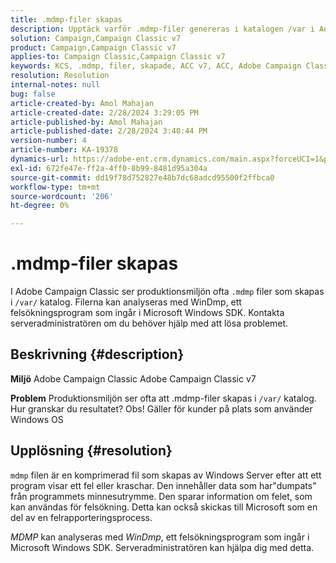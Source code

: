 ```yaml
---
title: .mdmp-filer skapas
description: Upptäck varför .mdmp-filer genereras i katalogen /var i Adobe Campaign Classic. Kontakta serveradministratören.
solution: Campaign,Campaign Classic v7
product: Campaign,Campaign Classic v7
applies-to: Campaign Classic,Campaign Classic v7
keywords: KCS, .mdmp, filer, skapade, ACC v7, ACC, Adobe Campaign Classic, Adobe Campaign Classic v7, Frågor och svar
resolution: Resolution
internal-notes: null
bug: false
article-created-by: Amol Mahajan
article-created-date: 2/28/2024 3:29:05 PM
article-published-by: Amol Mahajan
article-published-date: 2/28/2024 3:40:44 PM
version-number: 4
article-number: KA-19378
dynamics-url: https://adobe-ent.crm.dynamics.com/main.aspx?forceUCI=1&pagetype=entityrecord&etn=knowledgearticle&id=f0401c14-4ed6-ee11-9078-00224804dfb5
exl-id: 672fe47e-ff2a-4ff0-8b99-8481d95a304a
source-git-commit: dd19f78d752827e48b7dc68adcd95500f2ffbca0
workflow-type: tm+mt
source-wordcount: '206'
ht-degree: 0%

---
```


# .mdmp-filer skapas


I Adobe Campaign Classic ser produktionsmiljön ofta `.mdmp` filer som skapas i `/var/` katalog. Filerna kan analyseras med WinDmp, ett felsökningsprogram som ingår i Microsoft Windows SDK. Kontakta serveradministratören om du behöver hjälp med att lösa problemet.

## Beskrivning {#description}


<b>Miljö</b>
Adobe Campaign Classic Adobe Campaign Classic v7

<b>Problem</b>
Produktionsmiljön ser ofta att .mdmp-filer skapas i `/var/` katalog. Hur granskar du resultatet?
Obs! Gäller för kunder på plats som använder Windows OS


## Upplösning {#resolution}


`mdmp` filen är en komprimerad fil som skapas av Windows Server efter att ett program visar ett fel eller kraschar. Den innehåller data som har&quot;dumpats&quot; från programmets minnesutrymme.
Den sparar information om felet, som kan användas för felsökning. Detta kan också skickas till Microsoft som en del av en felrapporteringsprocess.



*MDMP* kan analyseras med *WinDmp*, ett felsökningsprogram som ingår i Microsoft Windows SDK. Serveradministratören kan hjälpa dig med detta.
